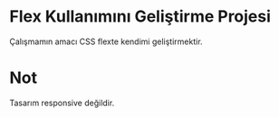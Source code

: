 # Flex Kullanımını Geliştirme Projesi
Çalışmamın amacı CSS flexte kendimi geliştirmektir.


# Not
Tasarım responsive değildir.
